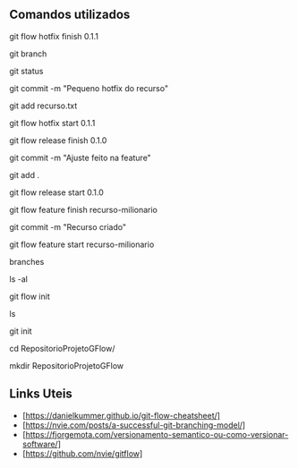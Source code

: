 Comandos utilizados
-------------------

git flow hotfix finish 0.1.1

git branch

git status

git commit -m "Pequeno hotfix do recurso"

git add recurso.txt 

git flow hotfix start 0.1.1

git flow release finish 0.1.0

git commit -m "Ajuste feito na feature"

git add .

git flow release start 0.1.0

git flow feature finish recurso-milionario

git commit -m "Recurso criado"

git flow feature start recurso-milionario

branches

ls -al

git flow init

ls

git init

cd RepositorioProjetoGFlow/

mkdir RepositorioProjetoGFlow


Links Uteis
-----------

- [https://danielkummer.github.io/git-flow-cheatsheet/]
- [https://nvie.com/posts/a-successful-git-branching-model/]
- [https://fjorgemota.com/versionamento-semantico-ou-como-versionar-software/]
- [https://github.com/nvie/gitflow]
